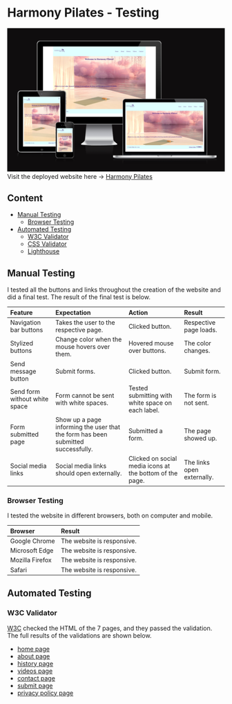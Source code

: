 # Harmony Pilates - Testing
![Musical Theater Berlin](documentation/testing/am_i_responsive.png)
Visit the deployed website here → [Harmony Pilates](https://ann-anahit.github.io/pilates-website/)

## Content

* [Manual Testing](#manual-testing)
    * [Browser Testing](#browser-testing)
* [Automated Testing](#automated-testing)
    * [W3C Validator](#w3c-validator)
    * [CSS Validator](#css-validator)
    * [Lighthouse](#lighthouse)

## Manual Testing

I tested all the buttons and links throughout the creation of the website and did a final test. The result of the final test is below.

| Feature | Expectation | Action | Result |
| :--- | :--- | :--- | :--- |
| Navigation bar buttons | Takes the user to the respective page. | Clicked button. | Respective page loads. |
| Stylized buttons | Change color when the mouse hovers over them.| Hovered mouse over buttons. | The color changes. |
| Send message button | Submit forms. | Clicked button. | Submit form. |
| Send form without white space | Form cannot be sent with white spaces. | Tested submitting with white space on each label. | The form is not sent. |
| Form submitted page | Show up a page informing the user that the form has been submitted successfully. | Submitted a form. | The page showed up. |
| Social media links | Social media links should open externally. | Clicked on social media icons at the bottom of the page. | The links open externally. |

### Browser Testing

I tested the website in different browsers, both on computer and mobile.

| Browser | Result |
| :--- | :--- |
| Google Chrome | The website is responsive. |
| Microsoft Edge | The website is responsive. |
| Mozilla Firefox | The website is responsive. |
| Safari | The website is responsive. |

 ## Automated Testing

 ### W3C Validator
[W3C](https://validator.w3.org/) checked the HTML of the 7 pages, and they passed the validation. The full results of the validations are shown below.
- [home page](documentation/testing/home-gage.png)
- [about page](documentation/testing/about-page.png)
- [history page](documentation/testing/history-page.png)
- [videos page](documentation/testing/videos-page.png)
- [contact page](documentation/testing/contact-page.png)
- [submit page](documentation/testing/submit-page.png)
- [privacy policy page](documentation/testing/privacypolicy-page.png)
